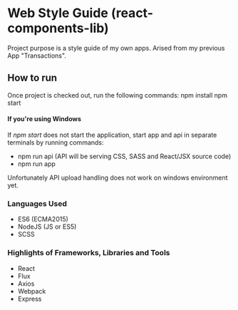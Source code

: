 # Web Style Guide (react-components-lib)
Project purpose is a style guide of my own apps. Arised from my previous App "Transactions".

## How to run
Once project is checked out, run the following commands:
  npm install
  npm start

#### If you're using Windows
If *npm start* does not start the application, start app and api in separate terminals by running commands:
- npm run api (API will be serving CSS, SASS and React/JSX source code)
- npm run app

Unfortunately API upload handling does not work on windows environment yet.

### Languages Used
- ES6 (ECMA2015)
- NodeJS (JS or ES5)
- SCSS

### Highlights of Frameworks, Libraries and Tools
- React
- Flux
- Axios
- Webpack
- Express